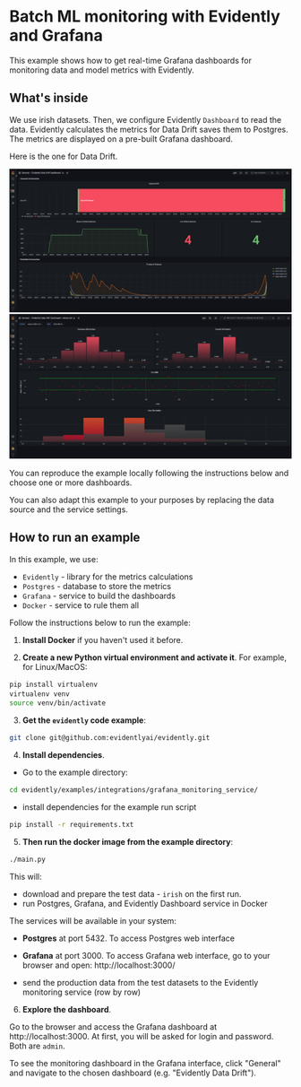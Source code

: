 # Batch ML monitoring with Evidently and Grafana

This example shows how to get real-time Grafana dashboards for monitoring data and model metrics with Evidently. 

## What's inside

We use irish datasets. Then, we configure Evidently `Dashboard` to read the data. Evidently calculates the metrics for Data Drift saves them to Postgres. The metrics are displayed on a pre-built Grafana dashboard.

Here is the one for Data Drift.


![Dashboard example 1](https://github.com/mzadafiya/grafana_evidently_drift_detection/blob/main/docs/images/evidently_data_drift_dashboard.png)
![Dashboard example 2](https://github.com/mzadafiya/grafana_evidently_drift_detection/blob/main/docs/images/evidently_data_drift_dashboard_advance.png?raw=true)


You can reproduce the example locally following the instructions below and choose one or more dashboards.

You can also adapt this example to your purposes by replacing the data source and the service settings. 

## How to run an example

In this example, we use:
* `Evidently` - library for the metrics calculations
* `Postgres` - database to store the metrics
* `Grafana` - service to build the dashboards
* `Docker` - service to rule them all

Follow the instructions below to run the example:

1. **Install Docker** if you haven't used it before. 

2. **Create a new Python virtual environment and activate it**.
For example, for Linux/MacOS:
```bash
pip install virtualenv
virtualenv venv
source venv/bin/activate 
```
3. **Get the `evidently` code example**:
```bash
git clone git@github.com:evidentlyai/evidently.git
```

4. **Install dependencies**.

- Go to the example directory:
```bash
cd evidently/examples/integrations/grafana_monitoring_service/
```
- install dependencies for the example run script
```bash
pip install -r requirements.txt
```

5. **Then run the docker image from the example directory**:
```bash
./main.py
```
This will:
- download and prepare the test data - `irish` on the first run.
- run Postgres, Grafana, and Evidently Dashboard service in Docker

The services will be available in your system:
  - **Postgres** at port 5432. To access Postgres web interface
  - **Grafana** at port 3000. To access Grafana web interface, go to your browser and open: http://localhost:3000/

- send the production data from the test datasets to the Evidently monitoring service (row by row)


6. **Explore the dashboard**.
 
Go to the browser and access the Grafana dashboard at http://localhost:3000. At first, you will be asked for login and password. Both are `admin`. 

To see the monitoring dashboard in the Grafana interface, click "General" and navigate to the chosen dashboard (e.g. "Evidently Data Drift").
